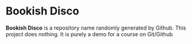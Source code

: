
# Bookish Disco

**Bookish Disco** is a repository name randomly generated by Github. This project does nothing. It is purely a demo for a course on Git/Github